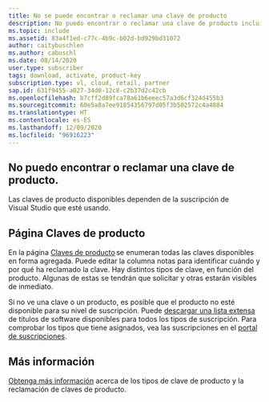 ```yaml
---
title: No se puede encontrar o reclamar una clave de producto
description: No puedo encontrar o reclamar una clave de producto incluida en mi suscripción de Visual Studio.
ms.topic: include
ms.assetid: 83a4f1ed-c77c-4b9c-b02d-bd929bd31072
author: caitybuschlen
ms.author: cabuschl
ms.date: 08/14/2020
user.type: subscriber
tags: download, activate, product-key
subscription.type: vl, cloud, retail, partner
sap.id: 631f9455-a027-34d0-12c8-c2b37d2c42cb
ms.openlocfilehash: b7cff2d89fca78a61b6eeec57a3d6cf324d455b3
ms.sourcegitcommit: 60e5a8a7ee91854356797d05f3b502572c4a4884
ms.translationtype: HT
ms.contentlocale: es-ES
ms.lasthandoff: 12/09/2020
ms.locfileid: "96916223"
---
```

## <a name="im-unable-to-find-or-claim-a-product-key"></a>No puedo encontrar o reclamar una clave de producto.

Las claves de producto disponibles dependen de la suscripción de Visual Studio que esté usando.  

## <a name="product-keys-page"></a>Página Claves de producto 

En la página [Claves de producto](https://my.visualstudio.com/productkeys) se enumeran todas las claves disponibles en forma agregada. Puede editar la columna notas para identificar cuándo y por qué ha reclamado la clave. Hay distintos tipos de clave, en función del producto. Algunas de estas se tendrán que solicitar y otras estarán visibles de inmediato. 

Si no ve una clave o un producto, es posible que el producto no esté disponible para su nivel de suscripción. Puede [descargar una lista extensa](https://download.microsoft.com/download/1/5/4/15454442-CF17-47B9-A65D-DF84EF88511B/Visual_Studio_by_Subscription_Level.xlsx) de títulos de software disponibles para todos los tipos de suscripción. Para comprobar los tipos que tiene asignados, vea las suscripciones en el [portal de suscripciones](https://my.visualstudio.com/subscriptions).  

## <a name="more-information"></a>Más información 

[Obtenga más información](https://docs.microsoft.com/visualstudio/subscriptions/find-keys) acerca de los tipos de clave de producto y la reclamación de claves de producto.  